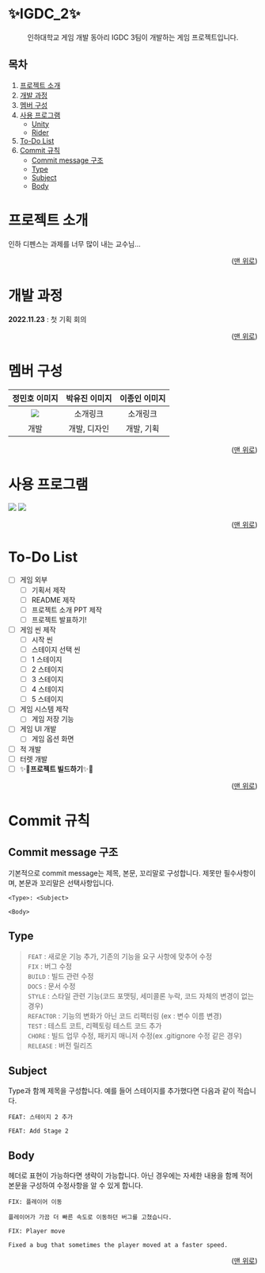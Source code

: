 <a id="readme-top"></a>

# ✨IGDC_2✨
 <p align="center">인하대학교 게임 개발 동아리 IGDC 3팀이 개발하는 게임 프로젝트입니다.</p>

 ## 목차
 1. [프로젝트 소개](#프로젝트-소개)
 2. [개발 과정](#개발-과정)
 3. [멤버 구성](#멤버-구성)
 4. [사용 프로그램](#사용-프로그램)
     + [Unity](#unity-ver)
     + [Rider](#rider-ver)
 5. [To-Do List](#to-do-list)
 6. [Commit 규칙](#commit-규칙)
     + [Commit message 구조](#commit-message-구조)
     + [Type](#type)
     + [Subject](#subject)
     + [Body](#body) 

# 프로젝트 소개
인하 디펜스는 과제를 너무 많이 내는 교수님...

<p align="right">(<a href="#readme-top">맨 위로</a>)</p>

# 개발 과정
 **2022.11.23** : 첫 기획 회의

 <p align="right">(<a href="#readme-top">맨 위로</a>)</p>

# 멤버 구성
 |정민호 이미지|박유진 이미지|이종인 이미지|
 |:---:|:---:|:---:|
 |[<img src="https://img.shields.io/badge/GitHub-181717?style=for-the-badge&logo=GitHub&logoColor=white">](https://github.com/jmh0106)|소개링크|소개링크|
 |개발|개발, 디자인|개발, 기획|

 <p align="right">(<a href="#readme-top">맨 위로</a>)</p>

# 사용 프로그램
 <img src="https://img.shields.io/badge/Unity-2021.3.14f1-Green?style=for-the-badge&logo=unity" id="unity-ver">

 <img src="https://img.shields.io/badge/JetBrains Rider-2021.3.3-Green?style=for-the-badge&logo=rider" id="rider-ver">

 <p align="right">(<a href="#readme-top">맨 위로</a>)</p>

# To-Do List
 - [ ] 게임 외부
   - [ ] 기획서 제작
   - [ ] README 제작
   - [ ] 프로젝트 소개 PPT 제작
   - [ ] 프로젝트 발표하기! 
 - [ ] 게임 씬 제작
   - [ ] 시작 씬
   - [ ] 스테이지 선택 씬
   - [ ] 1 스테이지
   - [ ] 2 스테이지
   - [ ] 3 스테이지
   - [ ] 4 스테이지
   - [ ] 5 스테이지
 - [ ] 게임 시스템 제작
   - [ ] 게임 저장 기능
 - [ ] 게임 UI 개발 
   - [ ] 게임 옵션 화면
 - [ ] 적 개발
 - [ ] 터렛 개발
 - [ ] ✨🎉**프로젝트 빌드하기**✨🎉

 <p align="right">(<a href="#readme-top">맨 위로</a>)</p>

# Commit 규칙
 ## Commit message 구조
 기본적으로 commit message는 제목, 본문, 꼬리말로 구성합니다.
 제못만 필수사항이며, 본문과 꼬리말은 선택사항입니다.
 ```
 <Type>: <Subject>
 
 <Body>
 ```

 ## Type
 >`FEAT` : 새로운 기능 추가, 기존의 기능을 요구 사항에 맞추어 수정   
 >`FIX` : 버그 수정   
 >`BUILD` : 빌드 관련 수정   
 >`DOCS` : 문서 수정   
 >`STYLE` : 스타일 관련 기능(코드 포맷팅, 세미콜론 누락, 코드 자체의 
 >변경이 없는 경우)   
 >`REFACTOR` : 기능의 변화가 아닌 코드 리팩터링 (ex : 변수 이름 변경)   
 >`TEST` : 테스트 코트, 리펙토링 테스트 코드 추가   
 >`CHORE` : 빌드 업무 수정, 패키지 매니저 수정(ex .gitignore 수정 같은 경우)   
 >`RELEASE` : 버전 릴리즈   

 ## Subject
 Type과 함께 제목을 구성합니다. 예를 들어 스테이지를 추가했다면 다음과 같이 적습니다.
 ```
 FEAT: 스테이지 2 추가
 ```
 ```
 FEAT: Add Stage 2
 ```

 ## Body
 헤더로 표현이 가능하다면 생략이 가능합니다. 아닌 경우에는 자세한 내용을 함께 적어 본문을 구성하여 수정사항을 알 수 있게 합니다.
 ```
 FIX: 플레이어 이동

 플레이어가 가끔 더 빠른 속도로 이동하던 버그를 고쳤습니다.
 ```
 ```
 FIX: Player move

 Fixed a bug that sometimes the player moved at a faster speed. 
 ```

 <p align="right">(<a href="#readme-top">맨 위로</a>)</p>